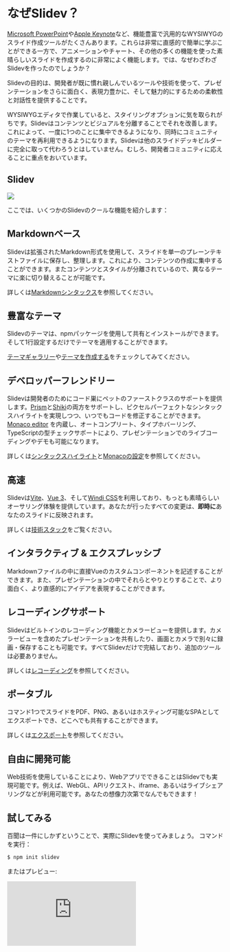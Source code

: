 # なぜSlidev？

[Microsoft PowerPoint](https://www.microsoft.com/en-us/microsoft-365/powerpoint)や[Apple Keynote](https://www.apple.com/keynote/)など、機能豊富で汎用的なWYSIWYGのスライド作成ツールがたくさんあります。これらは非常に直感的で簡単に学ぶことができる一方で、アニメーションやチャート、その他の多くの機能を使った素晴らしいスライドを作成するのに非常によく機能します。では、なぜわざわざSlidevを作ったのでしょうか？

Slidevの目的は、開発者が既に慣れ親しんでいるツールや技術を使って、プレゼンテーションをさらに面白く、表現力豊かに、そして魅力的にするための柔軟性と対話性を提供することです。

WYSIWYGエディタで作業していると、スタイリングオプションに気を取られがちです。Slidevはコンテンツとビジュアルを分離することでそれを改善します。これによって、一度に1つのことに集中できるようになり、同時にコミュニティのテーマを再利用できるようになります。Slidevは他のスライドデッキビルダーに完全に取って代わろうとはしていません。むしろ、開発者コミュニティに応えることに重点をおいています。

## Slidev

![](/screenshots/cover.png)

ここでは、いくつかのSlidevのクールな機能を紹介します：

## Markdownベース

Slidevは拡張されたMarkdown形式を使用して、スライドを単一のプレーンテキストファイルに保存し、整理します。これにより、コンテンツの作成に集中することができます。またコンテンツとスタイルが分離されているので、異なるテーマに楽に切り替えることが可能です。

詳しくは[Markdownシンタックス](/guide/syntax)を参照してください。

## 豊富なテーマ

Slidevのテーマは、npmパッケージを使用して共有とインストールができます。そして1行設定するだけでテーマを適用することができます。

[テーマギャラリー](/themes/gallery)や[テーマを作成する](/themes/write-a-theme)をチェックしてみてください。

## デベロッパーフレンドリー

Slidevは開発者のためにコード巣にペットのファーストクラスのサポートを提供します。[Prism](https://prismjs.com/)と[Shiki](https://github.com/shikijs/shiki)の両方をサポートし、ピクセルパーフェクトなシンタックスハイライトを実現しつつ、いつでもコードを修正することができます。[Monaco editor](https://microsoft.github.io/monaco-editor/) を内蔵し、オートコンプリート、タイプホバーリング、TypeScriptの型チェックサポートにより、プレゼンテーションでのライブコーディングやデモも可能になります。

詳しくは[シンタックスハイライト](/custom/highlighters)と[Monacoの設定](/custom/config-monaco)を参照してください。

## 高速

Slidevは[Vite](https://vitejs.dev/)、[Vue 3](https://v3.ja.vuejs.org/)、そして[Windi CSS](https://windicss.org/)を利用しており、もっとも素晴らしいオーサリング体験を提供しています。あなたが行ったすべての変更は、**即時に**あなたのスライドに反映されます。

詳しくは[技術スタック](/guide/#技術スタック)をご覧ください。

## インタラクティブ & エクスプレッシブ

Markdownファイルの中に直接Vueのカスタムコンポーネントを記述することができます。また、プレゼンテーションの中でそれらとやりとりすることで、より面白く、より直感的にアイデアを表現することができます。

## レコーディングサポート

Slidevはビルトインのレコーディング機能とカメラービューを提供します。カメラービューを含めたプレゼンテーションを共有したり、画面とカメラで別々に録画・保存することも可能です。すべてSlidevだけで完結しており、追加のツールは必要ありません。

詳しくは[レコーディング](/guide/recording)を参照してください。

## ポータブル

コマンド1つでスライドをPDF、PNG、あるいはホスティング可能なSPAとしてエクスポートでき、どこへでも共有することができます。

詳しくは[エクスポート](/guide/exporting)を参照してください。

## 自由に開発可能

Web技術を使用していることにより、WebアプリでできることはSlidevでも実現可能です。例えば、WebGL、APIリクエスト、iframe、あるいはライブシェアリングなどが利用可能です。あなたの想像力次第でなんでもできます！

## 試してみる

百聞は一件にしかずということで、実際にSlidevを使ってみましょう。 コマンドを実行：

```bash
$ npm init slidev
```

またはプレビュー:

<div class="aspect-9/16 relative">
<iframe class="rounded w-full shadow-md border-none" src="https://www.youtube.com/embed/eW7v-2ZKZOU" title="YouTube video player" frameborder="0" allow="accelerometer; autoplay; clipboard-write; encrypted-media; gyroscope; picture-in-picture" allowfullscreen></iframe>
</div>
